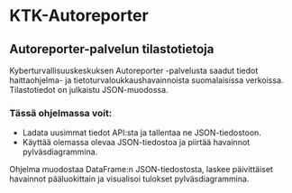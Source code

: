 # KTK-Autoreporter
## Autoreporter-palvelun tilastotietoja
Kyberturvallisuuskeskuksen Autoreporter -palvelusta saadut tiedot haittaohjelma- ja tietoturvaloukkaushavainnoista suomalaisissa verkoissa. Tilastotiedot on julkaistu JSON-muodossa.

### Tässä ohjelmassa voit:
- Ladata uusimmat tiedot API:sta ja tallentaa ne JSON-tiedostoon.
- Käyttää olemassa olevaa JSON-tiedostoa ja piirtää havainnot pylväsdiagrammina.

Ohjelma muodostaa DataFrame:n JSON-tiedostosta, laskee päivittäiset havainnot pääluokittain ja visualisoi tulokset pylväsdiagrammina.
